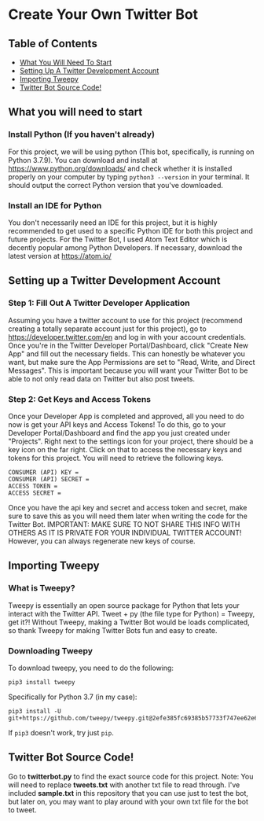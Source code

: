 # Create Your Own Twitter Bot
## Table of Contents
* [What You Will Need To Start](https://github.com/anish-jampana/Create-Your-Own-TwitterBot/blob/main/README.md#what-you-will-need-to-start)
* [Setting Up A Twitter Development Account](https://github.com/anish-jampana/Create-Your-Own-TwitterBot#setting-up-a-twitter-development-account)
* [Importing Tweepy](https://github.com/anish-jampana/Create-Your-Own-TwitterBot#importing-tweepy)
* [Twitter Bot Source Code!](https://github.com/anish-jampana/Create-Your-Own-TwitterBot#twitter-bot-source-code)

## What you will need to start
### Install Python (If you haven't already)
For this project, we will be using python (This bot, specifically, is running on Python 3.7.9). You can download and install at https://www.python.org/downloads/ and check whether it is installed properly on your computer by typing ```python3 --version``` in your terminal. It should output the correct Python version that you've downloaded.

### Install an IDE for Python 
You don't necessarily need an IDE for this project, but it is highly recommended to get used to a specific Python IDE for both this project and future projects. For the Twitter Bot, I used Atom Text Editor which is decently popular among Python Developers. If necessary, download the latest version at https://atom.io/

## Setting up a Twitter Development Account
### Step 1: Fill Out A Twitter Developer Application
Assuming you have a twitter account to use for this project (recommend creating a totally separate account just for this project), go to https://developer.twitter.com/en and log in with your account credentials. Once you're in the Twitter Developer Portal/Dashboard, click "Create New App" and fill out the necessary fields. This can honestly be whatever you want, but make sure the App Permissions are set to "Read, Write, and Direct Messages". This is important because you will want your Twitter Bot to be able to not only read data on Twitter but also post tweets.

### Step 2: Get Keys and Access Tokens
Once your Developer App is completed and approved, all you need to do now is get your API keys and Access Tokens! To do this, go to your Developer Portal/Dashboard and find the app you just created under "Projects". Right next to the settings icon for your project, there should be a key icon on the far right. Click on that to access the necessary keys and tokens for this project. You will need to retrieve the following keys.

```
CONSUMER (API) KEY = 
CONSUMER (API) SECRET = 
ACCESS TOKEN = 
ACCESS SECRET = 
```
Once you have the api key and secret and access token and secret, make sure to save this as you will need them later when writing the code for the Twitter Bot. 
IMPORTANT: MAKE SURE TO NOT SHARE THIS INFO WITH OTHERS AS IT IS PRIVATE FOR YOUR INDIVIDUAL TWITTER ACCOUNT! However, you can always regenerate new keys of course.

## Importing Tweepy
### What is Tweepy?
Tweepy is essentially an open source package for Python that lets your interact with the Twitter API. Tweet + py (the file type for Python) = Tweepy, get it?! Without Tweepy, making a Twitter Bot would be loads complicated, so thank Tweepy for making Twitter Bots fun and easy to create. 

### Downloading Tweepy
To download tweepy, you need to do the following:
```
pip3 install tweepy
```
Specifically for Python 3.7 (in my case):
```
pip3 install -U git+https://github.com/tweepy/tweepy.git@2efe385fc69385b57733f747ee62e6be12a1338b
```
If ```pip3``` doesn't work, try just ```pip```.

## Twitter Bot Source Code!
Go to **twitterbot.py** to find the exact source code for this project. 
Note: You will need to replace **tweets.txt** with another txt file to read through. I've included **sample.txt** in this repository that you can use just to test the bot, but later on, you may want to play around with your own txt file for the bot to tweet.
